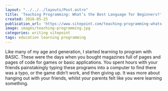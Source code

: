 ```yaml
---
layout: "../../../layouts/Post.astro"
title: 'Teaching Programming: What’s the Best Language for Beginners?'
created: 2016-05-25
publication_url: 'https://www.sitepoint.com/teaching-programming-whats-the-best-language-for-beginners/'
image: images/teaching-programming.jpg
categories: writing sitepoint
tags: education learning programming
---
```


Like many of my age and generation, I started learning to program with BASIC. These were the days when you bought magazines full of pages and pages of code for games or basic applications. You spent hours with your friends painstakingly typing these programs into a computer to find there was a typo, or the game didn’t work, and then giving up. It was more about hanging out with your friends, whilst your parents felt like you were learning something.
